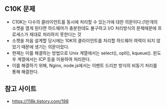<h2>C10K 문제</h2>

- C10K는 다수의 클라이언트를 동시에 처리할 수 있는가에 대한 의문이다.(1만개의 소켓을 열게 된다면 하드웨어가 충분한데도 불구하고 I/O 처리방식의 문제때문에 프로세스가 제대로 처리하지 못한다는 것
- 소켓을 처음 설계할 당시에는 10K의 클라이언트를 처리할 하드웨어 여력이 되지 않았기 때문에 생기는 의문이었다.
- 현재는 이를 해결하는 방법으로 Unix 계열에서는 select(), opll(), kqueue(). 윈도우 계열에서는 ICP 등을 이용하여 처리한다.
- 이를 해결하기 위해, Nginx, node.js에서는 이벤트 드리븐 방식의 비동기 처리를 통해 해결한다.

<h2>참고 사이트</h2>

- https://118k.tistory.com/198
